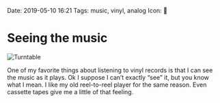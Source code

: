 Date: 2019-05-10 16:21
Tags: music, vinyl, analog
Icon: 🎵

# Seeing the music

![Turntable](https://www.baty.blog/_img/2019/2019-05-05_Turntable.jpg)

One of my favorite things about listening to vinyl records is that I
can see the music as it plays. Ok I suppose I can’t exactly “see” it,
but you know what I mean. I like my old reel-to-reel player for the
same reason. Even cassette tapes give me a little of that feeling.
